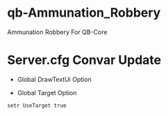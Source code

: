 # qb-Ammunation_Robbery
Ammunation Robbery For QB-Core


# Server.cfg Convar Update
- Global DrawTextUi Option


- Global Target Option
```
setr UseTarget true
```

